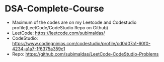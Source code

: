 # DSA-Complete-Course
- Maximum of the codes are on my Leetcode and Codestudio profile(LeetCode/CodeStudio Repo on Github)
- LeetCode: https://leetcode.com/subimaldas/
- CodeStudio: https://www.codingninjas.com/codestudio/profile/cd0d07a1-60f0-4234-a1a7-1f6375a359c1
- Repo: https://github.com/subimaldas/LeetCode-CodeStudio-Problems
